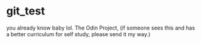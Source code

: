 # git_test
you already know baby lol. The Odin Project, (if someone sees this and has a better curriculum for self study, please send it my way.) 
